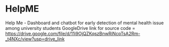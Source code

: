 # HelpME
Help Me - Dashboard and chatbot for early detection of mental health issue among university students
GoogleDrive link for source code = https://drive.google.com/file/d/11i9OjQZKqszBnwRiNcpTsA2Rm-_t4NXc/view?usp=drive_link

